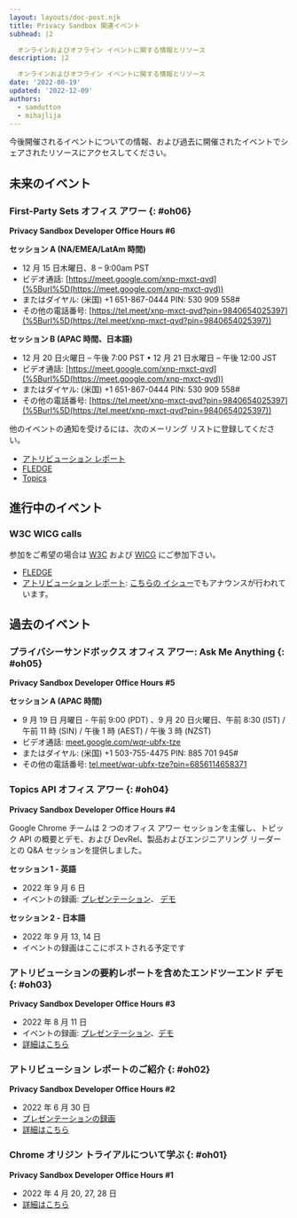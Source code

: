 ```yaml
---
layout: layouts/doc-post.njk
title: Privacy Sandbox 関連イベント
subhead: |2

  オンラインおよびオフライン イベントに関する情報とリソース
description: |2

  オンラインおよびオフライン イベントに関する情報とリソース
date: '2022-08-19'
updated: '2022-12-09'
authors:
  - samdutton
  - mihajlija
---
```


今後開催されるイベントについての情報、および過去に開催されたイベントでシェアされたリソースにアクセスしてください。

## 未来のイベント

### First-Party Sets オフィス アワー {: #oh06}

**Privacy Sandbox Developer Office Hours #6**

**セッション A (NA/EMEA/LatAm 時間)**

- 12 月 15 日木曜日、8 – 9:00am PST
- ビデオ通話: [https://meet.google.com/xnp-mxct-qvd](%5Burl%5D(https://meet.google.com/xnp-mxct-qvd))
- またはダイヤル: (米国) +1 651-867-0444 PIN: 530 909 558#
- その他の電話番号: [https://tel.meet/xnp-mxct-qvd?pin=9840654025397](%5Burl%5D(https://tel.meet/xnp-mxct-qvd?pin=9840654025397))

**セッション B (APAC 時間、日本語)**

- 12 月 20 日火曜日 – 午後 7:00 PST • 12 月 21 日水曜日 – 午後 12:00 JST
- ビデオ通話: [https://meet.google.com/xnp-mxct-qvd](%5Burl%5D(https://meet.google.com/xnp-mxct-qvd))
- またはダイヤル: (米国) +1 651-867-0444 PIN: 530 909 558#
- その他の電話番号: [https://tel.meet/xnp-mxct-qvd?pin=9840654025397](%5Burl%5D(https://tel.meet/xnp-mxct-qvd?pin=9840654025397))

他のイベントの通知を受けるには、次のメーリング リストに登録してください。

- [アトリビューション レポート](https://groups.google.com/u/2/a/chromium.org/g/attribution-reporting-api-dev)
- [FLEDGE](https://groups.google.com/u/2/a/chromium.org/g/fledge-api-announce)
- [Topics](https://groups.google.com/u/2/a/chromium.org/g/topics-api-announce)

## 進行中のイベント

### W3C WICG calls

参加をご希望の場合は [W3C](https://www.w3.org/participate/) および [WICG](https://www.w3.org/community/wicg/) にご参加下さい。

- [FLEDGE](https://github.com/WICG/turtledove/tree/main/meetings)
- [アトリビューション レポート](https://github.com/WICG/attribution-reporting-api/tree/main/meetings): [こちらの イシュー](https://github.com/WICG/attribution-reporting-api/issues/80)でもアナウンスが行われています。

## 過去のイベント

### プライバシーサンドボックス オフィス アワー: Ask Me Anything {: #oh05}

**Privacy Sandbox Developer Office Hours #5**

**セッション A (APAC 時間)**

- 9 月 19 日 月曜日 - 午前 9:00 (PDT) 、9 月 20 日火曜日、午前 8:30 (IST) / 午前 11 時 (SIN) / 午後 1 時 (AEST) / 午後 3 時 (NZST)
- ビデオ通話: [meet.google.com/wqr-ubfx-tze](%5Burl%5D(https://meet.google.com/wqr-ubfx-tze))
- またはダイヤル: (米国) +1 503-755-4475 PIN: 885 701 945#
- その他の電話番号: [tel.meet/wqr-ubfx-tze?pin=6856114658371](%5Burl%5D(https://tel.meet/wqr-ubfx-tze?pin=6856114658371))

### Topics API オフィス アワー {: #oh04}

**Privacy Sandbox Developer Office Hours #4**

Google Chrome チームは 2 つのオフィス アワー セッションを主催し、トピック API の概要とデモ、および DevRel、製品およびエンジニアリング リーダーとの Q&amp;A セッションを提供しました。

**セッション 1 - 英語**

- 2022 年 9 月 6 日
- イベントの録画: [プレゼンテーション](https://drive.google.com/file/d/1831_uKSlTwnSzYNjpp9pkDEniDA_Q9lF)、 [デモ](https://drive.google.com/file/d/1dmpMKLJcGNe56M6ECRdRYhuITTv9YUDV)

**セッション 2 - 日本語**

- 2022 年 9 月 13, 14 日
- イベントの録画はここにポストされる予定です

### アトリビューションの要約レポートを含めたエンドツーエンド デモ {: #oh03}

**Privacy Sandbox Developer Office Hours #3**

- 2022 年 8 月 11 日
- イベントの録画: [プレゼンテーション](https://drive.google.com/file/d/18RGEx_mrhDJuMsLUK1BZ0cK5FSZRAAqh/view)、[デモ](https://drive.google.com/file/d/1hmHoM3xyU4eLTJ1dM7_E8x-u6nZgim1O/view)
- [詳細はこちら](https://groups.google.com/a/chromium.org/g/attribution-reporting-api-dev/c/s3QYro6SjeE/m/R6jI9TseAgAJ)

### アトリビューション レポートのご紹介 {: #oh02}

**Privacy Sandbox Developer Office Hours #2**

- 2022 年 6 月 30 日
- [プレゼンテーションの録画](https://drive.google.com/file/d/1EVCw6MTz3JIdkno2lICN6q7gNrmZBYGf/view?pli=1)
- [詳細はこちら](https://groups.google.com/u/2/a/chromium.org/g/attribution-reporting-api-dev/c/NLbPwiwj3BE)

### Chrome オリジン トライアルについて学ぶ {: #oh01}

**Privacy Sandbox Developer Office Hours #1**

- 2022 年 4 月 20, 27, 28 日
- [詳細はこちら](/blog/privacy-sandbox-office-hours-1/)
